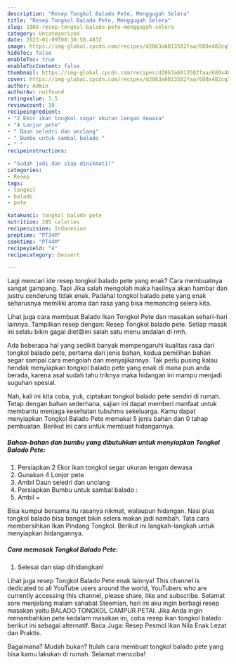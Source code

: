 ```yaml
---
description: "Resep Tongkol Balado Pete, Menggugah Selera"
title: "Resep Tongkol Balado Pete, Menggugah Selera"
slug: 1008-resep-tongkol-balado-pete-menggugah-selera
category: Uncategorized
date: 2023-01-09T08:38:58.483Z
image: https://img-global.cpcdn.com/recipes/d2063a6013582faa/680x482cq70/tongkol-balado-pete-foto-resep-utama.jpg
hideToc: false
enableToc: true
enableTocContent: false
thumbnail: https://img-global.cpcdn.com/recipes/d2063a6013582faa/680x482cq70/tongkol-balado-pete-foto-resep-utama.jpg
cover: https://img-global.cpcdn.com/recipes/d2063a6013582faa/680x482cq70/tongkol-balado-pete-foto-resep-utama.jpg
author: Admin
authorAv: notfound
ratingvalue: 3.5
reviewcount: 10
recipeingredient:
- "2 Ekor ikan tongkol segar ukuran lengan dewasa"
- "4 Lonjor pete"
- " Daun seledri dan unclang"
- " Bumbu untuk sambal balado "
- " "
recipeinstructions:

- "Sudah jadi dan siap dinikmati!"
categories:
- Resep
tags:
- tongkol
- balado
- pete

katakunci: tongkol balado pete 
nutrition: 285 calories
recipecuisine: Indonesian
preptime: "PT34M"
cooktime: "PT44M"
recipeyield: "4"
recipecategory: Dessert

---
```



Lagi mencari ide resep tongkol balado pete yang enak? Cara membuatnya sangat gampang. Tapi Jika salah mengolah maka hasilnya akan hambar dan justru cenderung tidak enak. Padahal tongkol balado pete yang enak seharusnya memiliki aroma dan rasa yang bisa memancing selera kita.


Lihat juga cara membuat Balado Ikan Tongkol Pete dan masakan sehari-hari lainnya. Tampilkan resep dengan: Resep Tongkol balado pete. Setiap masak ini selalu bikin gagal diet😄ini salah satu menu andalan di rmh.

Ada beberapa hal yang sedikit banyak mempengaruhi kualitas rasa dari tongkol balado pete, pertama dari jenis bahan, kedua pemilihan bahan segar sampai cara mengolah dan menyajikannya. Tak perlu pusing kalau hendak menyiapkan tongkol balado pete yang enak di mana pun anda berada, karena asal sudah tahu triknya maka hidangan ini mampu menjadi suguhan spesial.


Nah, kali ini kita coba, yuk, ciptakan tongkol balado pete sendiri di rumah. Tetap dengan bahan sederhana, sajian ini dapat memberi manfaat untuk membantu menjaga kesehatan tubuhmu sekeluarga. Kamu dapat menyiapkan Tongkol Balado Pete memakai 5 jenis bahan dan 0 tahap pembuatan. Berikut ini cara untuk membuat hidangannya.

<!--inarticleads1-->

##### Bahan-bahan dan bumbu yang dibutuhkan untuk menyiapkan Tongkol Balado Pete:

1. Persiapkan 2 Ekor ikan tongkol segar ukuran lengan dewasa
1. Gunakan 4 Lonjor pete
1. Ambil  Daun seledri dan unclang
1. Persiapkan  Bumbu untuk sambal balado :
1. Ambil  =


Bisa kumpul bersama itu rasanya nikmat, walaupun hidangan. Nasi plus tongkol balado bisa banget bikin selera makan jadi nambah. Tata cara membersihkan Ikan Pindang Tongkol. Berikut ini langkah-langkah untuk menyiapkan hidangannya. 

<!--inarticleads2-->

##### Cara memasak Tongkol Balado Pete:


1. Selesai dan siap dihidangkan!

Lihat juga resep Tongkol Balado Pete enak lainnya! This channel is dedicated to all YouTube users around the world, YouTubers who are currently accessing this channel, please share, like and subscribe. Selamat sore menjelang malam sahabat Steemian, hari ini aku ingin berbagi resep masakan yaitu BALADO TONGKOL CAMPUR PETAI. Jika Anda ingin menambahkan pete kedalam masakan ini, coba resep ikan tongkol balado berikut ini sebagai alternatif. Baca Juga: Resep Pesmol Ikan Nila Enak Lezat dan Praktis. 

Bagaimana? Mudah bukan? Itulah cara membuat tongkol balado pete yang bisa kamu lakukan di rumah. Selamat mencoba!
